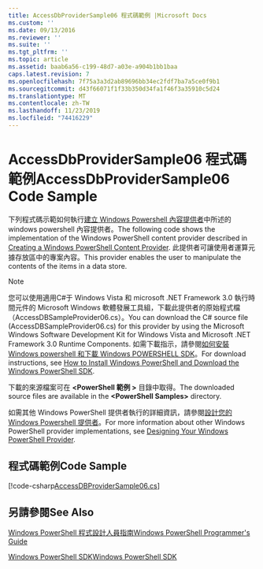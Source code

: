 ```yaml
---
title: AccessDbProviderSample06 程式碼範例 |Microsoft Docs
ms.custom: ''
ms.date: 09/13/2016
ms.reviewer: ''
ms.suite: ''
ms.tgt_pltfrm: ''
ms.topic: article
ms.assetid: baab6a56-c199-48d7-a03e-a904b1bb1baa
caps.latest.revision: 7
ms.openlocfilehash: 7f75a3a3d2ab89696bb34ec2fdf7ba7a5ce0f9b1
ms.sourcegitcommit: d43f66071f1f33b350d34fa1f46f3a35910c5d24
ms.translationtype: MT
ms.contentlocale: zh-TW
ms.lasthandoff: 11/23/2019
ms.locfileid: "74416229"
---
```

# <a name="accessdbprovidersample06-code-sample"></a><span data-ttu-id="1e4cf-102">AccessDbProviderSample06 程式碼範例</span><span class="sxs-lookup"><span data-stu-id="1e4cf-102">AccessDbProviderSample06 Code Sample</span></span>

<span data-ttu-id="1e4cf-103">下列程式碼示範如何執行[建立 Windows Powershell 內容提供者](./creating-a-windows-powershell-content-provider.md)中所述的 windows powershell 內容提供者。</span><span class="sxs-lookup"><span data-stu-id="1e4cf-103">The following code shows the implementation of the Windows PowerShell content provider described in [Creating a Windows PowerShell Content Provider](./creating-a-windows-powershell-content-provider.md).</span></span> <span data-ttu-id="1e4cf-104">此提供者可讓使用者運算元據存放區中的專案內容。</span><span class="sxs-lookup"><span data-stu-id="1e4cf-104">This provider enables the user to manipulate the contents of the items in a data store.</span></span>

> [!NOTE]
> <span data-ttu-id="1e4cf-105">您可以使用適用C#于 Windows Vista 和 microsoft .NET Framework 3.0 執行時間元件的 Microsoft Windows 軟體發展工具組，下載此提供者的原始程式檔（AccessDBSampleProvider06.cs）。</span><span class="sxs-lookup"><span data-stu-id="1e4cf-105">You can download the C# source file (AccessDBSampleProvider06.cs) for this provider by using the Microsoft Windows Software Development Kit for Windows Vista and Microsoft .NET Framework 3.0 Runtime Components.</span></span> <span data-ttu-id="1e4cf-106">如需下載指示，請參閱[如何安裝 Windows powershell 和下載 Windows POWERSHELL SDK](/powershell/scripting/developer/installing-the-windows-powershell-sdk)。</span><span class="sxs-lookup"><span data-stu-id="1e4cf-106">For download instructions, see [How to Install Windows PowerShell and Download the Windows PowerShell SDK](/powershell/scripting/developer/installing-the-windows-powershell-sdk).</span></span>
>
> <span data-ttu-id="1e4cf-107">下載的來源檔案可在 **\<PowerShell 範例 >** 目錄中取得。</span><span class="sxs-lookup"><span data-stu-id="1e4cf-107">The downloaded source files are available in the **\<PowerShell Samples>** directory.</span></span>
>
> <span data-ttu-id="1e4cf-108">如需其他 Windows PowerShell 提供者執行的詳細資訊，請參閱[設計您的 Windows Powershell 提供者](./designing-your-windows-powershell-provider.md)。</span><span class="sxs-lookup"><span data-stu-id="1e4cf-108">For more information about other Windows PowerShell provider implementations, see [Designing Your Windows PowerShell Provider](./designing-your-windows-powershell-provider.md).</span></span>

## <a name="code-sample"></a><span data-ttu-id="1e4cf-109">程式碼範例</span><span class="sxs-lookup"><span data-stu-id="1e4cf-109">Code Sample</span></span>

[!code-csharp[AccessDBProviderSample06.cs](../../../../powershell-sdk-samples/SDK-2.0/csharp/AccessDBProviderSample06/AccessDBProviderSample06.cs#L11-L2399 "AccessDBProviderSample06.cs")]

## <a name="see-also"></a><span data-ttu-id="1e4cf-110">另請參閱</span><span class="sxs-lookup"><span data-stu-id="1e4cf-110">See Also</span></span>

[<span data-ttu-id="1e4cf-111">Windows PowerShell 程式設計人員指南</span><span class="sxs-lookup"><span data-stu-id="1e4cf-111">Windows PowerShell Programmer's Guide</span></span>](./windows-powershell-programmer-s-guide.md)

[<span data-ttu-id="1e4cf-112">Windows PowerShell SDK</span><span class="sxs-lookup"><span data-stu-id="1e4cf-112">Windows PowerShell SDK</span></span>](../windows-powershell-reference.md)
